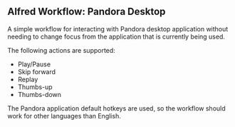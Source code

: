 Alfred Workflow: Pandora Desktop
--------------------------------

A simple workflow for interacting with Pandora desktop application without needing to change focus from the application that is currently being used.

The following actions are supported:
- Play/Pause
- Skip forward
- Replay
- Thumbs-up
- Thumbs-down

The Pandora application default hotkeys are used, so the workflow should work for other languages than English.
